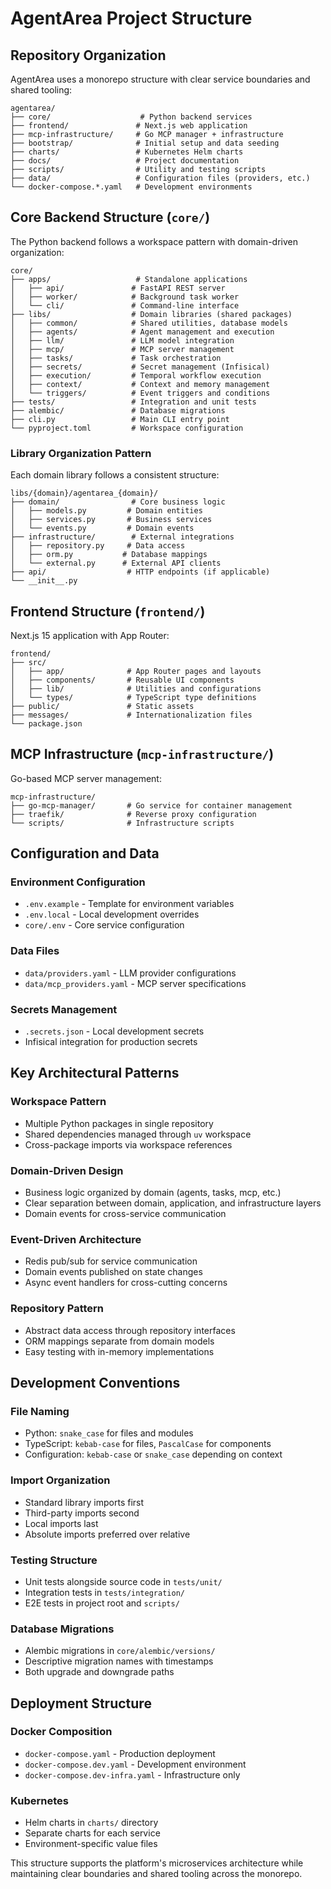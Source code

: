 # AgentArea Project Structure

## Repository Organization

AgentArea uses a monorepo structure with clear service boundaries and shared tooling:

```
agentarea/
├── core/                    # Python backend services
├── frontend/               # Next.js web application
├── mcp-infrastructure/     # Go MCP manager + infrastructure
├── bootstrap/              # Initial setup and data seeding
├── charts/                 # Kubernetes Helm charts
├── docs/                   # Project documentation
├── scripts/                # Utility and testing scripts
├── data/                   # Configuration files (providers, etc.)
└── docker-compose.*.yaml   # Development environments
```

## Core Backend Structure (`core/`)

The Python backend follows a workspace pattern with domain-driven organization:

```
core/
├── apps/                   # Standalone applications
│   ├── api/               # FastAPI REST server
│   ├── worker/            # Background task worker
│   └── cli/               # Command-line interface
├── libs/                  # Domain libraries (shared packages)
│   ├── common/            # Shared utilities, database models
│   ├── agents/            # Agent management and execution
│   ├── llm/               # LLM model integration
│   ├── mcp/               # MCP server management
│   ├── tasks/             # Task orchestration
│   ├── secrets/           # Secret management (Infisical)
│   ├── execution/         # Temporal workflow execution
│   ├── context/           # Context and memory management
│   └── triggers/          # Event triggers and conditions
├── tests/                 # Integration and unit tests
├── alembic/               # Database migrations
├── cli.py                 # Main CLI entry point
└── pyproject.toml         # Workspace configuration
```

### Library Organization Pattern

Each domain library follows a consistent structure:

```
libs/{domain}/agentarea_{domain}/
├── domain/                # Core business logic
│   ├── models.py         # Domain entities
│   ├── services.py       # Business services
│   └── events.py         # Domain events
├── infrastructure/        # External integrations
│   ├── repository.py     # Data access
│   ├── orm.py           # Database mappings
│   └── external.py      # External API clients
├── api/                  # HTTP endpoints (if applicable)
└── __init__.py
```

## Frontend Structure (`frontend/`)

Next.js 15 application with App Router:

```
frontend/
├── src/
│   ├── app/              # App Router pages and layouts
│   ├── components/       # Reusable UI components
│   ├── lib/              # Utilities and configurations
│   └── types/            # TypeScript type definitions
├── public/               # Static assets
├── messages/             # Internationalization files
└── package.json
```

## MCP Infrastructure (`mcp-infrastructure/`)

Go-based MCP server management:

```
mcp-infrastructure/
├── go-mcp-manager/       # Go service for container management
├── traefik/              # Reverse proxy configuration
└── scripts/              # Infrastructure scripts
```

## Configuration and Data

### Environment Configuration
- `.env.example` - Template for environment variables
- `.env.local` - Local development overrides
- `core/.env` - Core service configuration

### Data Files
- `data/providers.yaml` - LLM provider configurations
- `data/mcp_providers.yaml` - MCP server specifications

### Secrets Management
- `.secrets.json` - Local development secrets
- Infisical integration for production secrets

## Key Architectural Patterns

### Workspace Pattern
- Multiple Python packages in single repository
- Shared dependencies managed through `uv` workspace
- Cross-package imports via workspace references

### Domain-Driven Design
- Business logic organized by domain (agents, tasks, mcp, etc.)
- Clear separation between domain, application, and infrastructure layers
- Domain events for cross-service communication

### Event-Driven Architecture
- Redis pub/sub for service communication
- Domain events published on state changes
- Async event handlers for cross-cutting concerns

### Repository Pattern
- Abstract data access through repository interfaces
- ORM mappings separate from domain models
- Easy testing with in-memory implementations

## Development Conventions

### File Naming
- Python: `snake_case` for files and modules
- TypeScript: `kebab-case` for files, `PascalCase` for components
- Configuration: `kebab-case` or `snake_case` depending on context

### Import Organization
- Standard library imports first
- Third-party imports second
- Local imports last
- Absolute imports preferred over relative

### Testing Structure
- Unit tests alongside source code in `tests/unit/`
- Integration tests in `tests/integration/`
- E2E tests in project root and `scripts/`

### Database Migrations
- Alembic migrations in `core/alembic/versions/`
- Descriptive migration names with timestamps
- Both upgrade and downgrade paths

## Deployment Structure

### Docker Composition
- `docker-compose.yaml` - Production deployment
- `docker-compose.dev.yaml` - Development environment
- `docker-compose.dev-infra.yaml` - Infrastructure only

### Kubernetes
- Helm charts in `charts/` directory
- Separate charts for each service
- Environment-specific value files

This structure supports the platform's microservices architecture while maintaining clear boundaries and shared tooling across the monorepo.